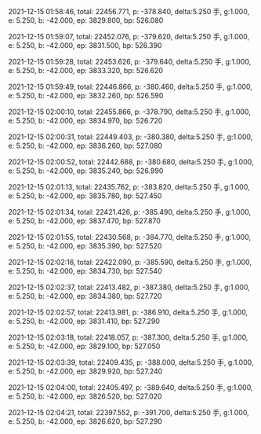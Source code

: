 2021-12-15 01:58:46, total: 22456.771, p: -378.840, delta:5.250 手, g:1.000, e: 5.250, b: -42.000, ep: 3829.800, bp: 526.080

2021-12-15 01:59:07, total: 22452.076, p: -379.620, delta:5.250 手, g:1.000, e: 5.250, b: -42.000, ep: 3831.500, bp: 526.390

2021-12-15 01:59:28, total: 22453.626, p: -379.640, delta:5.250 手, g:1.000, e: 5.250, b: -42.000, ep: 3833.320, bp: 526.620

2021-12-15 01:59:49, total: 22446.866, p: -380.460, delta:5.250 手, g:1.000, e: 5.250, b: -42.000, ep: 3832.260, bp: 526.590

2021-12-15 02:00:10, total: 22455.866, p: -378.790, delta:5.250 手, g:1.000, e: 5.250, b: -42.000, ep: 3834.970, bp: 526.720

2021-12-15 02:00:31, total: 22449.403, p: -380.380, delta:5.250 手, g:1.000, e: 5.250, b: -42.000, ep: 3836.260, bp: 527.080

2021-12-15 02:00:52, total: 22442.688, p: -380.680, delta:5.250 手, g:1.000, e: 5.250, b: -42.000, ep: 3835.240, bp: 526.990

2021-12-15 02:01:13, total: 22435.762, p: -383.820, delta:5.250 手, g:1.000, e: 5.250, b: -42.000, ep: 3835.780, bp: 527.450

2021-12-15 02:01:34, total: 22421.426, p: -385.490, delta:5.250 手, g:1.000, e: 5.250, b: -42.000, ep: 3837.470, bp: 527.870

2021-12-15 02:01:55, total: 22430.568, p: -384.770, delta:5.250 手, g:1.000, e: 5.250, b: -42.000, ep: 3835.390, bp: 527.520

2021-12-15 02:02:16, total: 22422.090, p: -385.590, delta:5.250 手, g:1.000, e: 5.250, b: -42.000, ep: 3834.730, bp: 527.540

2021-12-15 02:02:37, total: 22413.482, p: -387.380, delta:5.250 手, g:1.000, e: 5.250, b: -42.000, ep: 3834.380, bp: 527.720

2021-12-15 02:02:57, total: 22413.981, p: -386.910, delta:5.250 手, g:1.000, e: 5.250, b: -42.000, ep: 3831.410, bp: 527.290

2021-12-15 02:03:18, total: 22418.057, p: -387.300, delta:5.250 手, g:1.000, e: 5.250, b: -42.000, ep: 3829.100, bp: 527.050

2021-12-15 02:03:39, total: 22409.435, p: -388.000, delta:5.250 手, g:1.000, e: 5.250, b: -42.000, ep: 3829.920, bp: 527.240

2021-12-15 02:04:00, total: 22405.497, p: -389.640, delta:5.250 手, g:1.000, e: 5.250, b: -42.000, ep: 3826.520, bp: 527.020

2021-12-15 02:04:21, total: 22397.552, p: -391.700, delta:5.250 手, g:1.000, e: 5.250, b: -42.000, ep: 3826.620, bp: 527.290